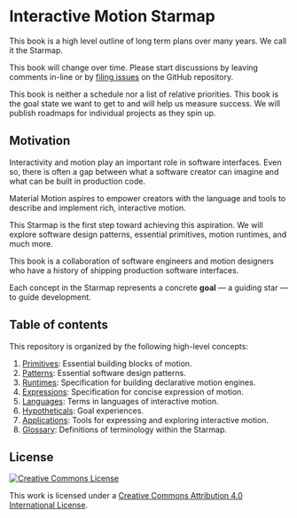# Interactive Motion Starmap

This book is a high level outline of long term plans over many years. We call it the Starmap.

This book will change over time. Please start discussions by leaving comments in-line or by [filing issues](https://github.com/material-motion/material-motion-starmap/issues/) on the GitHub repository.

This book is neither a schedule nor a list of relative priorities. This book is the goal state we want to get to and will help us measure success. We will publish roadmaps for individual projects as they spin up.

## Motivation

Interactivity and motion play an important role in software interfaces. Even so, there is often a gap between what a software creator can imagine and what can be built in production code.

Material Motion aspires to empower creators with the language and tools to describe and implement rich, interactive motion.

This Starmap is the first step toward achieving this aspiration. We will explore software design patterns, essential primitives, motion runtimes, and much more.

This book is a collaboration of software engineers and motion designers who have a history of shipping production software interfaces.

Each concept in the Starmap represents a concrete **goal** — a guiding star — to guide development.

## Table of contents

This repository is organized by the following high-level concepts:

1. [Primitives](concepts/primitives.md): Essential building blocks of motion.
1. [Patterns](concepts/patterns.md): Essential software design patterns.
1. [Runtimes](concepts/runtimes.md): Specification for building declarative motion engines.
1. [Expressions](concepts/expressions.md): Specification for concise expression of motion.
1. [Languages](concepts/languages.md): Terms in languages of interactive motion.
1. [Hypotheticals](concepts/hypotheticals.md): Goal experiences.
1. [Applications](concepts/applications.md): Tools for expressing and exploring interactive motion.
1. [Glossary](concepts/glossary.md): Definitions of terminology within the Starmap.

## License

[![Creative Commons License](https://i.creativecommons.org/l/by/4.0/88x31.png)](http://creativecommons.org/licenses/by/4.0/)

This work is licensed under a [Creative Commons Attribution 4.0 International License](http://creativecommons.org/licenses/by/4.0/).